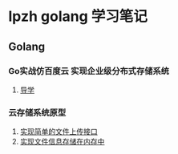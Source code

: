 #   lpzh golang 学习笔记

## Golang

### Go实战仿百度云 实现企业级分布式存储系统

1. [导学](https://github.com/lpzhi/goStudyBlog/blob/master/golang/2019-11-26-%E8%AF%BE%E7%A8%8B%E5%AF%BC%E5%AD%A6.md)


### 云存储系统原型
1. [实现简单的文件上传接口](https://github.com/lpzhi/goStudyBlog/blob/master/golang/systemBase/2019-11-28-go%E5%AE%9E%E7%8E%B0%E7%AE%80%E5%8D%95%E7%9A%84%E6%96%87%E4%BB%B6%E4%B8%8A%E4%BC%A0%E6%8E%A5%E5%8F%A3.md)
2. [实现文件信息存储在内存中](https://github.com/lpzhi/goStudyBlog/blob/master/golang/systemBase/2019-12-05-go%20%E5%AE%9E%E7%8E%B0%E6%96%87%E4%BB%B6%E4%BF%A1%E6%81%AF%E4%BF%9D%E5%AD%98%E5%9C%A8%E7%BB%93%E6%9E%84%E4%BD%93%E4%B8%AD.md)
